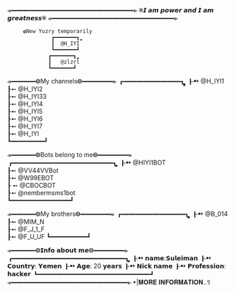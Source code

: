 ⩹━━━━━━━━━━━━━━━━━━━━⩺
❃𝙄 𝙖𝙢 𝙥𝙤𝙬𝙚𝙧 𝙖𝙣𝙙 𝙄 𝙖𝙢 𝙜𝙧𝙚𝙖𝙩𝙣𝙚𝙨𝙨❃
⩹━━━━━━━━━━━━━━━━━━━━⩺

         ◍New Yuzry temporarily
                  ┏━━━━━━━┓̤̤̥̥̤̣̥
                  ┃  @H_IYI   
                  ┗━━━━━━━┛
                 ┏━━━━━━━┓̤̤̥̥̤̣̥
                 ┃   @zlzrl  
                 ┗━━━━━━━┛
⩹━━━━◍My channels◍━━━━━⩺
                   ┏━━━━━━━━━┓̤̤̤̤̤̥̥̤̤̤̥̥̤̤̥̤̥̥̤̤̥̥̤̤̥̤̤̤̥̥̤̥̥̣̣̤̤̥̥̣̣̤̤̥̥̤̤̣̤̣
                   ┠➻ @H_IYI1     
                   ┠➻ @H_IYI2     
                   ┠➻ @H_IYI33    
                   ┠➻ @H_IYI4     
                   ┠➻ @H_IYI5     
                   ┠➻ @H_IYI6     
                   ┠➻ @H_IYI7     
                   ┠➻ @H_IYI   
                   ┗━━━━━━━━━┛


⩹━━━━◍Bots belong to me◍━━━━━⩺
             ┏━━━━━━━━━━━━━━━━┓̤̤̤̤̤̥̥̤̤̤̥̥̤̤̥̤̥̥̤̤̥̥̤̤̥̤̤̤̥̥̤
             ┠➻  @HIYI1BOT                 
             ┠➻  @VV44VVBot             
             ┠➻   @W99EBOT               
             ┠ ➻ @CBOCBOT             
             ┠➻ @nembermsms1bot  
             ┗━━━━━━━━━━━━━━━━┛


⩹━━━━◍My brothers◍━━━━━⩺
                  ┏━━━━━━━━━━┓̤̤̤̤̤̥̥̤̤̤̥̥̤̣̤̥̤̣̥̤
                  ┠➻ @B_014      
                  ┠➻ @MIM_N     
                  ┠➻ @F_J_1_F   
                  ┠➻  @F_U_UF
                  ┗━━━━━━━━━━┛




⩹━━━━◍𝗜𝗻𝗳𝗼 𝗮𝗯𝗼𝘂𝘁 𝗺𝗲◍━━━━━⩺
   ┏━━━━━━━━━━━━━━━━━━┓̤̤̤̤̤̥̥̤̤̤̥̥̤̤̥̤̥̥̤̤̥̥̤̤̥̤̤̤̥̥̤
   ┠➻ 𝗻𝗮𝗺𝗲:𝗦𝘂𝗹𝗲𝗶𝗺𝗮𝗻 
   ┠➻ 𝗖𝗼𝘂𝗻𝘁𝗿𝘆: 𝗬𝗲𝗺𝗲𝗻
   ┠➻ 𝗔𝗴𝗲: 20 𝘆𝗲𝗮𝗿𝘀 
   ┠➻ 𝗡𝗶𝗰𝗸 𝗻𝗮𝗺𝗲 
   ┠➻ 𝗣𝗿𝗼𝗳𝗲𝘀𝘀𝗶𝗼𝗻:  𝗵𝗮𝗰𝗸𝗲𝗿 
   ┗━━━━━━━━━━━━━━━━━━┛
⩹━━━━━━━━━━━━━━━━━━━⩺
•|𝐌𝐎𝐑𝐄 𝐈𝐍𝐅𝐎𝐑𝐌𝐀𝐓𝐈𝐎𝐍..𖠛
